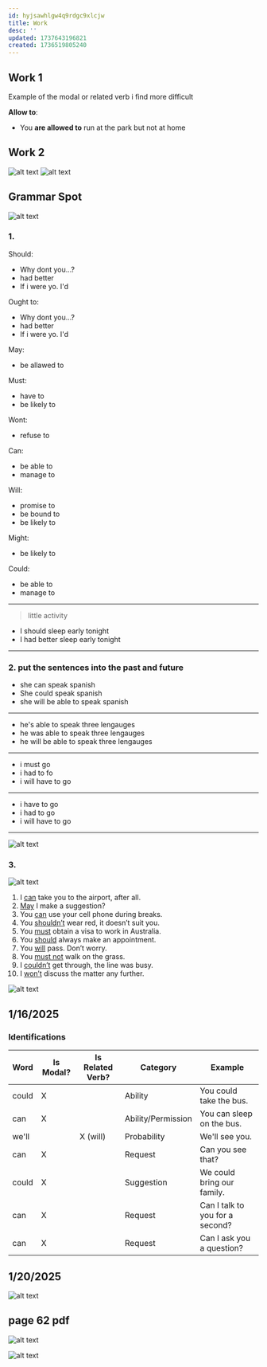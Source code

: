 ```yaml
---
id: hyjsawhlgw4q9rdgc9xlcjw
title: Work
desc: ''
updated: 1737643196821
created: 1736519805240
---
```

## Work 1
Example of the modal or related verb i find more difficult

**Allow to**:
- You **are allowed to** run at the park but not at home

## Work 2
![alt text](image-3.png)
![alt text](image-4.png)

## Grammar Spot
![alt text](image-5.png)
### 1.
Should:
- Why dont you...?
- had better
- If i were yo. I'd

Ought to:
- Why dont you...?
- had better
- If i were yo. I'd


May:
- be allawed to

Must:
- have to
- be likely to

Wont:
- refuse to

Can:
- be able to
- manage to

Will:
- promise to
- be bound to
- be likely to

Might:
- be likely to

Could:
- be able to
- manage to
---
> little activity

- I should sleep early tonight
- I had better sleep early tonight
---
### 2. put the sentences into the past and future
- she can speak spanish
- She could speak spanish
- she will be able to speak spanish
---
- he's able to speak three lengauges
- he was able to speak three lengauges
- he will be able to speak three lengauges
---
- i must go
- i had to fo
- i will have to go
---
- i have to go
- i had to go
- i will have to go
---
![alt text](image-6.png)

### 3.
![alt text](image-9.png)

1. I <ins>can</ins> take you to the airport, after all.
2. <ins>May</ins> I make a suggestion?
3. You <ins>can</ins> use your cell phone during breaks.
4. You <ins>shouldn’t</ins> wear red, it doesn’t suit you.
5. You <ins>must</ins> obtain a visa to work in Australia.
6. You <ins>should</ins> always make an appointment.
7. You <ins>will</ins> pass. Don’t worry.
8. You <ins>must not</ins> walk on the grass.
9. I <ins>couldn’t</ins> get through, the line was busy.
10. I <ins>won’t</ins> discuss the matter any further.

![alt text](image-10.png)

## 1/16/2025
<!-- 
1. you could take the bus
1. you can sleep on the bus
1. we'll see you
1. can u see that?
1. we could bring our family
1. can i talk to you for a second?
1. can i ask u a question -->

### Identifications
| Word       | Is Modal? | Is Related Verb? | Category              | Example                                      |
|------------|-----------|------------------|-----------------------|----------------------------------------------|
| could      | X         |                  | Ability               | You could take the bus.                     |
| can        | X         |                  | Ability/Permission    | You can sleep on the bus.                   |
| we'll      |           | X (will)         | Probability           | We'll see you.                              |
| can        | X         |                  | Request               | Can you see that?                           |
| could      | X         |                  | Suggestion            | We could bring our family.                  |
| can        | X         |                  | Request               | Can I talk to you for a second?             |
| can        | X         |                  | Request               | Can I ask you a question?                   |

## 1/20/2025
![alt text](image-13.png)


## page 62 pdf
![alt text](image-18.png)

![alt text](image-19.png)